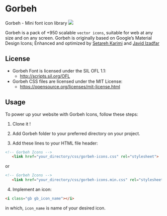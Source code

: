 # Gorbeh
Gorbeh - Mini font icon library
[![](img)](link)

Gorbeh is a pack of +950 scalable `vector icons`, suitable for web at any size and on any screen. Gorbeh is originally based on Google’s Material Design Icons; Enhanced and optimized by [Setareh Karimi](https://twitter.com/setarekarimi1 "Setareh Karimi at Twitter") and [Javid Izadfar](https://twitter.com/JavidIzadfar "Javid Izadfar at Twitter")

## License
* Gorbeh Font is licensed under the SIL OFL 1.1:
   * http://scripts.sil.org/OFL
* Gorbeh CSS files are licensed under the MIT License:
   * https://opensource.org/licenses/mit-license.html


## Usage
To power up your website with Gorbeh Icons, follow these steps:

1) Clone it !

2) Add Gorbeh folder to your preferred directory on your project.

3) Add these lines to your HTML file header:
```html
<!-- Gorbeh Icons -->
   <link href="your_directory/css/gorbeh-icons.css" rel="stylesheet">
```
  or
```html
<!-- Gorbeh Icons -->
   <link href="your_directory/css/gorbeh-icons.min.css" rel="stylesheet">
```
4) Implement an icon:
```html
<i class="gb gb_icon_name"></i>
```
in which, `icon_name` is name of your desired icon.
